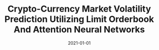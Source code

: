 ---
title: "Crypto-Currency Market Volatility Prediction Utilizing Limit Orderbook And Attention Neural Networks"
collection: publications
permalink: /publication/volatility-prediction
excerpt: 'Using Dual-Stage Attention-Based Recurrent Neural Network in forcasting cryptocurrency volatility and comparing results with other methods as well as hyperparameters.'
date: 2021-01-01
venue: 'Empirical Economics'
# paperurl: 'http://academicpages.github.io/files/paper1.pdf'
# citation: 'Your Name, You. (2009). &quot;Paper Title Number 1.&quot; <i>Journal 1</i>. 1(1).'
---